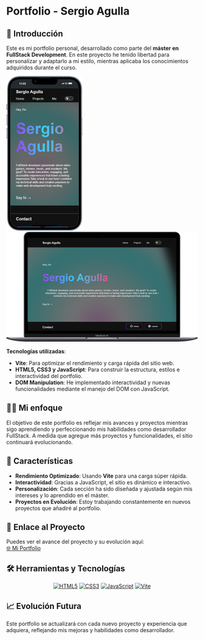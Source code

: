 # Portfolio - Sergio Agulla
## 🚀 Introducción

Este es mi portfolio personal, desarrollado como parte del **máster en FullStack Development**. En este proyecto he tenido libertad para personalizar y adaptarlo a mi estilo, mientras aplicaba los conocimientos adquiridos durante el curso. 

<img src="my-portfolio\public\images\iPhone-13-PRO-sergioagulla.vercel.app.png" alt="Logo" width="200"/><img src="my-portfolio\public\images\Macbook-Air-sergioagulla.vercel.app.png" alt="Logo" width="550"/>




**Tecnologías utilizadas**:
- **Vite**: Para optimizar el rendimiento y carga rápida del sitio web.
- **HTML5, CSS3 y JavaScript**: Para construir la estructura, estilos e interactividad del portfolio.
- **DOM Manipulation**: He implementado interactividad y nuevas funcionalidades mediante el manejo del DOM con JavaScript.

## 🧑‍💻 Mi enfoque

El objetivo de este portfolio es reflejar mis avances y proyectos mientras sigo aprendiendo y perfeccionando mis habilidades como desarrollador FullStack. A medida que agregue más proyectos y funcionalidades, el sitio continuará evolucionando.

## 🌟 Características

- **Rendimiento Optimizado**: Usando **Vite** para una carga súper rápida.
- **Interactividad**: Gracias a JavaScript, el sitio es dinámico e interactivo.
- **Personalización**: Cada sección ha sido diseñada y ajustada según mis intereses y lo aprendido en el máster.
- **Proyectos en Evolución**: Estoy trabajando constantemente en nuevos proyectos que añadiré al portfolio.

## 🔗 Enlace al Proyecto

Puedes ver el avance del proyecto y su evolución aquí:  
[🌐 Mi Portfolio](https://sergioagulla.vercel.app/)

## 🛠️ Herramientas y Tecnologías

<div align="center">

  <a href="https://developer.mozilla.org/en-US/docs/Web/HTML"><img src="https://img.icons8.com/color/50/html-5.png" alt="HTML5"/></a>
  <a href="https://developer.mozilla.org/en-US/docs/Web/CSS"><img src="https://img.icons8.com/color/50/css3.png" alt="CSS3"/></a>
  <a href="https://developer.mozilla.org/en-US/docs/Web/JavaScript"><img src="https://img.icons8.com/color/50/javascript.png" alt="JavaScript"/></a>
  <a href="https://vitejs.dev/"><img src="https://img.icons8.com/color/50/vite.png" alt="Vite"/></a>
  


</div>

## 📈 Evolución Futura

Este portfolio se actualizará con cada nuevo proyecto y experiencia que adquiera, reflejando mis mejoras y habilidades como desarrollador.

